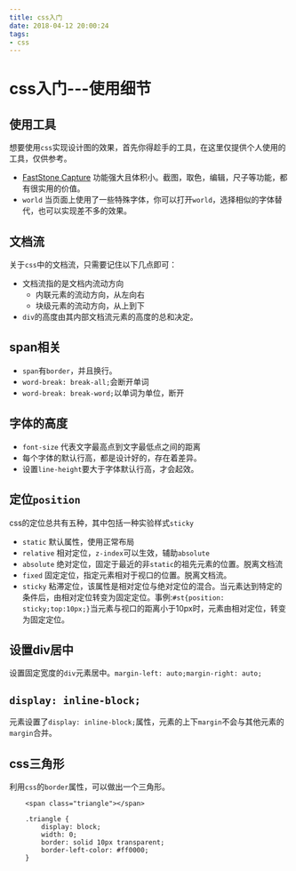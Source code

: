 ```yaml
---
title: css入门
date: 2018-04-12 20:00:24
tags: 
- css
---
```

# css入门---使用细节

## 使用工具

想要使用`css`实现设计图的效果，首先你得趁手的工具，在这里仅提供个人使用的工具，仅供参考。

- [FastStone Capture](http://www.faststone.org/FSCapturerDownload.htm) 功能强大且体积小。截图，取色，编辑，尺子等功能，都有很实用的价值。
- `world` 当页面上使用了一些特殊字体，你可以打开`world`，选择相似的字体替代，也可以实现差不多的效果。

<!-- more -->

## 文档流

关于`css`中的文档流，只需要记住以下几点即可：

- 文档流指的是文档内流动方向
	- 内联元素的流动方向，从左向右
	- 块级元素的流动方向，从上到下
- `div`的高度由其内部文档流元素的高度的总和决定。

## span相关

- `span`有`border`，并且换行。
- `word-break: break-all;`会断开单词
- `word-break: break-word;`以单词为单位，断开

## 字体的高度

- `font-size` 代表文字最高点到文字最低点之间的距离
- 每个字体的默认行高，都是设计好的，存在着差异。
- 设置`line-height`要大于字体默认行高，才会起效。

## 定位`position`

css的定位总共有五种，其中包括一种实验样式`sticky`

- `static` 默认属性，使用正常布局
- `relative` 相对定位，`z-index`可以生效，辅助`absolute`
- `absolute` 绝对定位，固定于最近的非`static`的祖先元素的位置。脱离文档流
- `fixed` 固定定位，指定元素相对于视口的位置。脱离文档流。
- `sticky` 粘滞定位，该属性是相对定位与绝对定位的混合。当元素达到特定的条件后，由相对定位转变为固定定位。事例:`#st{position: sticky;top:10px;}`当元素与视口的距离小于10px时，元素由相对定位，转变为固定定位。

## 设置div居中

设置固定宽度的`div`元素居中。`margin-left: auto;margin-right: auto;`

## `display: inline-block;`

元素设置了`display: inline-block;`属性，元素的上下`margin`不会与其他元素的`margin`合并。

## css三角形

利用`css`的`border`属性，可以做出一个三角形。
```
    <span class="triangle"></span>
    
    .triangle {
    	display: block;
    	width: 0;
    	border: solid 10px transparent;
    	border-left-color: #ff0000;
    }
```